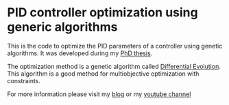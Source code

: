 # PID controller optimization using generic algorithms

This is the code to optimize the PID parameters of a controller using genetic algorithms. It was developed during my [PhD thesis](http://miguelgfierro.com/docs/gonzalez-fierro2014thesis.pdf). 

The optimization method is a genetic algorithm called [Differential Evolution](https://en.wikipedia.org/wiki/Differential_evolution). This algorithm is a good method for multiobjective optimization with constraints. 

For more information please visit my [blog](http://miguelgfierro.com) or my [youtube channel](https://www.youtube.com/user/ciruselvirus)
